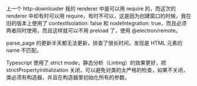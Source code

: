 上一个 http-downloader 我的 renderer 中是可以用 require 的，而这次的 renderer 中却有时可以用 require，有时不可以，这是因为创建窗口的时候，我在旧的版本上使用了 contextIsolation: false 和 nodeIntegration: true，而且必须两者同时使用，而且这样就可以不用 preload 了，使用 @electron/remote。

parse_page 的更新半天都无法更新，排查了很长时间，发现是 HTML 元素的 name 不匹配。

Typescript 使用了 strict mode，静态分析（Linting）的效果更好，把 strictPropertyInitialization 关闭，可以避免对类的太严格的检查，如果不关闭，类必须有构造器，并且在构造器里初始化所有的参数。

